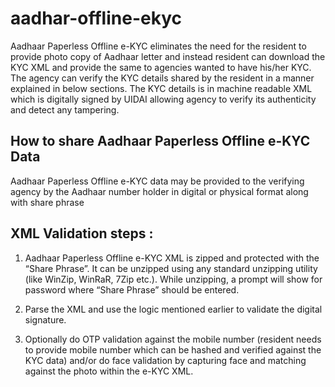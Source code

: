 # aadhar-offline-ekyc

Aadhaar Paperless Offline e-KYC eliminates the need for the resident to provide photo copy of Aadhaar letter and instead resident can download the KYC XML and provide the same to agencies wanted to have his/her KYC. The agency can verify the KYC details shared by the resident in a manner explained in below sections. The KYC details is in machine readable XML which is digitally signed by UIDAI allowing agency to verify its authenticity and detect any tampering.

## How to share Aadhaar Paperless Offline e-KYC Data
Aadhaar Paperless Offline e-KYC data may be provided to the verifying agency by the Aadhaar number holder in digital or physical format along with share phrase

## XML Validation steps :
 1. Aadhaar Paperless Offline e-KYC XML is zipped and protected with the “Share Phrase”. It can be unzipped using any standard unzipping utility (like WinZip, WinRaR, 7Zip etc.). While unzipping, a prompt will show for password where “Share Phrase” should be entered.

 2. Parse the XML and use the logic mentioned earlier to validate the digital signature.

 3. Optionally do OTP validation against the mobile number (resident needs to provide mobile number which can be hashed and verified against the KYC data) and/or do face validation by capturing face and matching against the photo within the e-KYC XML.
